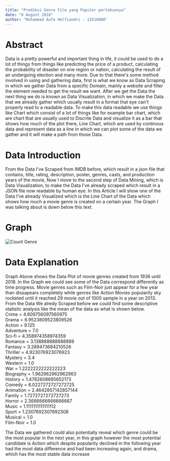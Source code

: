 ```yaml
---
title: "Prediksi Genre Film yang Populer pertahunnya"
date: "6 August 2018"
author: "Muhammad Aufa Helfiandri - 13516008"
---
```


# Abstract

Data is a pretty powerful and important thing in life, it could be used to do a lot of things from things like predicting the price of a product, calculating the probability of disaster on one region or nation, calculating the result of an undergoing election and many more. Due to that there's some method involved in using and gathering data, first is what we know as Data Scraping in which we gather Data from a specific Domain, mainly a website and filter the element needed to get the result we want. After we get the Data the next thing we do is known as Data Visualization, in which we make the Data that we already gather which usually result in a format that eye can't properly read to a readable data. To make this data readable we use things like Chart which consist of a lot of things like for example bar chart, which are chart that are usually used to Discrite Data and visualize it as a bar that shows how much of the plot there, Line Chart, which are used by continous data and represent data as a line in which we can plot some of the data we gather and it will make a path from those Data. 

# Data Introduction

From the Data I've Scraped from IMDB before, which result in a json file that contains, title, rating, description, poster, genres, casts, and production years of the movie, Now I move to the second step of Data Mining, which is Data Visualization, to make the Data I've already scraped which result in a JSON file now readable by human eye. In this Article I will show one of the Data I've already Visualized which is the Line Chart of the Data which shows how much a movie genre is created on a certain year. The Graph I was talking about is down below this text.

# Graph

![Count Genre](pic/3)

# Data Explanation

Graph Above shows the Data Plot of movie genres created from 1936 until 2018. In the Graph we could see some of the Data correspond differently as time progress. Movie genres such as Film-Noir just appear for a few year than dissapears completely while genres like Action Movies popularity sky rocketed until it reached 29 movie out of 1000 sample in a year on 2013. From the Data We alredy Scraped before we could find some descriptive statistic analysis like the mean of the data as what is shown below. <br>
Crime = 4.609756097560975 <br>
Drama = 6.9523809523809526 <br>
Action = 9.125 <br>
Adventure = 7.0 <br>
Sci-fi = 4.358974358974359 <br>
Romance = 3.138888888888889 <br>
Fantasy = 3.289473684210526 <br>
Thriller = 4.923076923076923 <br>
Mystery = 3.4 <br>
Western = 1.0 <br>
War = 1.2222222222222223 <br>
Biography = 1.962962962962963 <br>
History = 1.4782608695652173 <br>
Comedy = 6.0227272727272725 <br>
Animation = 2.4642857142857144 <br>
Family = 1.7272727272727273 <br>
Horror = 2.3666666666666667 <br>
Music = 1.1111111111111112 <br>
Sport = 1.2307692307692308 <br>
Musical = 1.0 <br>
Film-Noir = 1.0 <br>

The Data we gathered could also potentially reveal which genre could be the most popular in the next year, in this graph however the most potential candidate is Action which despite popularity declined in the following year had the most data difference and had been increasing again, and drama, which has the most stable data increase 
